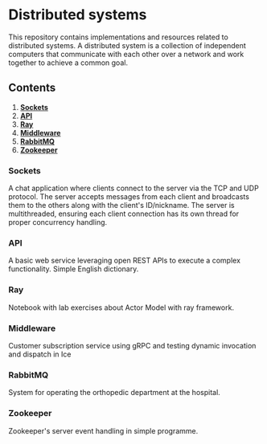# Distributed systems

This repository contains implementations and resources related to distributed systems. A distributed system is a collection of independent computers that communicate with each other over a network and work together to achieve a common goal.

## Contents

1. **[Sockets](api)**
2. **[API](#API)**
3. **[Ray](#Ray)**
4. **[Middleware](#Middleware)**
5. **[RabbitMQ](#RabbitMQ)**
6. **[Zookeeper](#Zookeeper)**

### Sockets

A chat application where clients connect to the server via the TCP and UDP protocol. The server accepts messages from each client and broadcasts them to the others along with the client's ID/nickname. The server is multithreaded, ensuring each client connection has its own thread for proper concurrency handling.

### API

A basic web service leveraging open REST APIs to execute a complex functionality. Simple English dictionary.

### Ray

Notebook with lab exercises about Actor Model with ray framework.

### Middleware

Customer subscription service using gRPC and testing dynamic invocation and dispatch in Ice

### RabbitMQ

System for operating the orthopedic department at the hospital.

### Zookeeper

Zookeeper's server event handling in simple programme.
